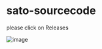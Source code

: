 # sato-sourcecode

please click on Releases

![image](https://cdn.discordapp.com/attachments/636533302748119053/820119564687507476/sato-wallet.png)
